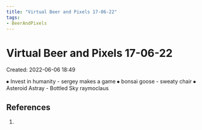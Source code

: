 ```yaml
---
title: "Virtual Beer and Pixels 17-06-22"
tags:
- BeerAndPixels
---
```


# Virtual Beer and Pixels 17-06-22
Created: 2022-06-06 18:49  

⦁	Invest in humanity - sergey makes a game
⦁	bonsai goose - sweaty chair
⦁	Asteroid Astray - Bottled Sky raymoclaus


## References
1. 